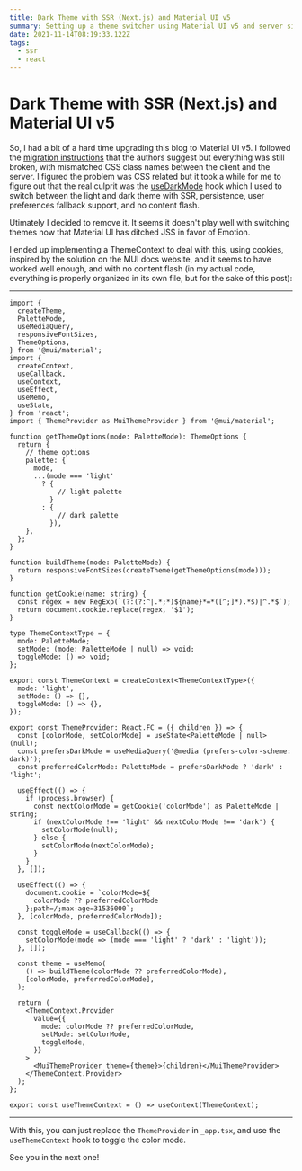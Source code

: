 ```yaml
---
title: Dark Theme with SSR (Next.js) and Material UI v5
summary: Setting up a theme switcher using Material UI v5 and server side rendering with Next.js
date: 2021-11-14T08:19:33.122Z
tags:
  - ssr
  - react
---
```


# Dark Theme with SSR (Next.js) and Material UI v5

So, I had a bit of a hard time upgrading this blog to Material UI v5. I followed the [migration instructions](https://mui.com/guides/migration-v4/) that the authors suggest but everything was still broken, with mismatched CSS class names between the client and the server. I figured the problem was CSS related but it took a while for me to figure out that the real culprit was the [useDarkMode](https://github.com/donavon/use-dark-mode) hook which I used to switch between the light and dark theme with SSR, persistence, user preferences fallback support, and no content flash.

Utimately I decided to remove it. It seems it doesn't play well with switching themes now that Material UI has ditched JSS in favor of Emotion.

I ended up implementing a ThemeContext to deal with this, using cookies, inspired by the solution on the MUI docs website, and it seems to have worked well enough, and with no content flash (in my actual code, everything is properly organized in its own file, but for the sake of this post):

---

```tsx
import {
  createTheme,
  PaletteMode,
  useMediaQuery,
  responsiveFontSizes,
  ThemeOptions,
} from '@mui/material';
import {
  createContext,
  useCallback,
  useContext,
  useEffect,
  useMemo,
  useState,
} from 'react';
import { ThemeProvider as MuiThemeProvider } from '@mui/material';

function getThemeOptions(mode: PaletteMode): ThemeOptions {
  return {
    // theme options
    palette: {
      mode,
      ...(mode === 'light'
        ? {
            // light palette
          }
        : {
            // dark palette
          }),
    },
  };
}

function buildTheme(mode: PaletteMode) {
  return responsiveFontSizes(createTheme(getThemeOptions(mode)));
}

function getCookie(name: string) {
  const regex = new RegExp(`(?:(?:^|.*;*)${name}*=*([^;]*).*$)|^.*$`);
  return document.cookie.replace(regex, '$1');
}

type ThemeContextType = {
  mode: PaletteMode;
  setMode: (mode: PaletteMode | null) => void;
  toggleMode: () => void;
};

export const ThemeContext = createContext<ThemeContextType>({
  mode: 'light',
  setMode: () => {},
  toggleMode: () => {},
});

export const ThemeProvider: React.FC = ({ children }) => {
  const [colorMode, setColorMode] = useState<PaletteMode | null>(null);
  const prefersDarkMode = useMediaQuery('@media (prefers-color-scheme: dark)');
  const preferredColorMode: PaletteMode = prefersDarkMode ? 'dark' : 'light';

  useEffect(() => {
    if (process.browser) {
      const nextColorMode = getCookie('colorMode') as PaletteMode | string;
      if (nextColorMode !== 'light' && nextColorMode !== 'dark') {
        setColorMode(null);
      } else {
        setColorMode(nextColorMode);
      }
    }
  }, []);

  useEffect(() => {
    document.cookie = `colorMode=${
      colorMode ?? preferredColorMode
    };path=/;max-age=31536000`;
  }, [colorMode, preferredColorMode]);

  const toggleMode = useCallback(() => {
    setColorMode(mode => (mode === 'light' ? 'dark' : 'light'));
  }, []);

  const theme = useMemo(
    () => buildTheme(colorMode ?? preferredColorMode),
    [colorMode, preferredColorMode],
  );

  return (
    <ThemeContext.Provider
      value={{
        mode: colorMode ?? preferredColorMode,
        setMode: setColorMode,
        toggleMode,
      }}
    >
      <MuiThemeProvider theme={theme}>{children}</MuiThemeProvider>
    </ThemeContext.Provider>
  );
};

export const useThemeContext = () => useContext(ThemeContext);
```

---

With this, you can just replace the `ThemeProvider` in `_app.tsx`, and use the `useThemeContext` hook to toggle the color mode.

See you in the next one!
